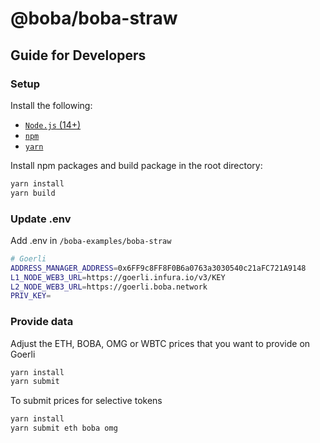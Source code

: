 # @boba/boba-straw

## Guide for Developers

### Setup

Install the following:

- [`Node.js` (14+)](https://nodejs.org/en/)
- [`npm`](https://www.npmjs.com/get-npm)
- [`yarn`](https://classic.yarnpkg.com/en/docs/install/)

Install npm packages and build package in the root directory:

```bash
yarn install
yarn build
```

### Update .env

Add .env in `/boba-examples/boba-straw`

```bash
# Goerli
ADDRESS_MANAGER_ADDRESS=0x6FF9c8FF8F0B6a0763a3030540c21aFC721A9148
L1_NODE_WEB3_URL=https://goerli.infura.io/v3/KEY
L2_NODE_WEB3_URL=https://goerli.boba.network
PRIV_KEY=
```

### Provide data

Adjust the ETH, BOBA, OMG or WBTC prices that you want to provide on Goerli

```bash
yarn install
yarn submit
```

To submit prices for selective tokens
```bash
yarn install
yarn submit eth boba omg
```

